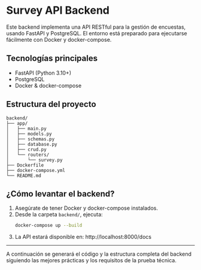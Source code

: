 # Survey API Backend

Este backend implementa una API RESTful para la gestión de encuestas, usando FastAPI y PostgreSQL. El entorno está preparado para ejecutarse fácilmente con Docker y docker-compose.

## Tecnologías principales
- FastAPI (Python 3.10+)
- PostgreSQL
- Docker & docker-compose

## Estructura del proyecto

```
backend/
├── app/
│   ├── main.py
│   ├── models.py
│   ├── schemas.py
│   ├── database.py
│   ├── crud.py
│   └── routers/
│       └── survey.py
├── Dockerfile
├── docker-compose.yml
└── README.md
```

## ¿Cómo levantar el backend?

1. Asegúrate de tener Docker y docker-compose instalados.
2. Desde la carpeta `backend/`, ejecuta:
   ```bash
   docker-compose up --build
   ```
3. La API estará disponible en: http://localhost:8000/docs

---

A continuación se generará el código y la estructura completa del backend siguiendo las mejores prácticas y los requisitos de la prueba técnica. 